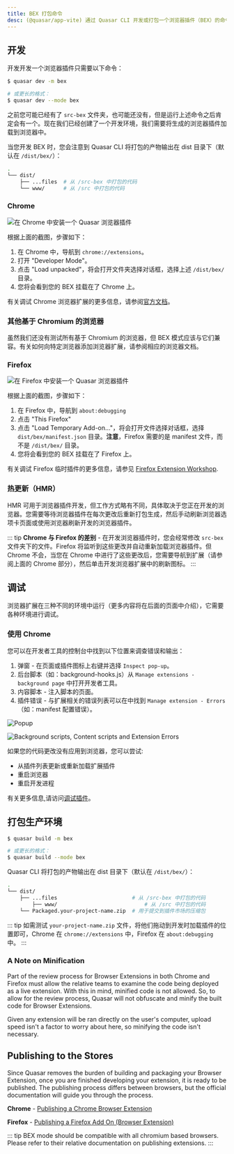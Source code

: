 ```yaml
---
title: BEX 打包命令
desc: (@quasar/app-vite) 通过 Quasar CLI 开发或打包一个浏览器插件（BEX）的命令列表。
---
```


## 开发

开发开发一个浏览器插件只需要以下命令：

```bash
$ quasar dev -m bex

# 或更长的格式：
$ quasar dev --mode bex
```

之前您可能已经有了 `src-bex` 文件夹，也可能还没有，但是运行上述命令之后肯定会有一个。现在我们已经创建了一个开发环境，我们需要将生成的浏览器插件加载到浏览器中。

当您开发 BEX 时，您会注意到 Quasar CLI 将打包的产物输出在 dist 目录下（默认在  `/dist/bex/`）：

```bash
.
└── dist/
    ├── ...files  # 从 /src-bex 中打包的代码
    └── www/      # 从 /src 中打包的代码
```

### Chrome

![在 Chrome 中安装一个 Quasar 浏览器插件](https://cdn.quasar.dev/img/adding-bex-to-chrome-with-debug.png)

根据上面的截图，步骤如下：

1. 在 Chrome 中，导航到 `chrome://extensions`。
2. 打开 "Developer Mode"。
3. 点击 "Load unpacked"，将会打开文件夹选择对话框，选择上述 `/dist/bex/` 目录。
4. 您将会看到您的 BEX 挂载在了 Chrome 上。

有关调试 Chrome 浏览器扩展的更多信息，请参阅[官方文档](https://developer.chrome.com/extensions/tut_debugging)。

### 其他基于 Chromium 的浏览器

虽然我们还没有测试所有基于 Chromium 的浏览器，但 BEX 模式应该与它们兼容。有关如何向特定浏览器添加浏览器扩展，请参阅相应的浏览器文档。

### Firefox

![在 Firefox 中安装一个 Quasar 浏览器插件](https://cdn.quasar.dev/img/adding-bex-to-firefox.png)

根据上面的截图，步骤如下：

1. 在 Firefox 中，导航到 `about:debugging`
2. 点击 "This Firefox"
3. 点击 "Load Temporary Add-on..."，将会打开文件选择对话框，选择 `dist/bex/manifest.json` 目录。**注意**，Firefox 需要的是 manifest 文件，而不是 `/dist/bex/` 目录。
4. 您将会看到您的 BEX 挂载在了 Firefox 上。

有关调试 Firefox 临时插件的更多信息，请参见 [Firefox Extension Workshop](https://extensionworkshop.com/documentation/develop/temporary-installation-in-firefox/).

### 热更新（HMR）

HMR 可用于浏览器插件开发，但工作方式略有不同，具体取决于您正在开发的浏览器。您需要等待浏览器插件在每次更改后重新打包生成，然后手动刷新浏览器选项卡页面或使用浏览器刷新开发的浏览器插件。

::: tip
**Chrome 与 Firefox 的差别** - 在开发浏览器插件时，您会经常修改 `src-bex` 文件夹下的文件。Firefox 将监听到这些更改并自动重新加载浏览器插件。但 Chrome 不会，当您在 Chrome 中进行了这些更改后，您需要导航到扩展（请参阅上面的 Chrome 部分），然后单击开发浏览器扩展中的刷新图标。
:::

## 调试

浏览器扩展在三种不同的环境中运行（更多内容将在后面的页面中介绍），它需要各种环境进行调试。


### 使用 Chrome

您可以在开发者工具的控制台中找到以下位置来调查错误和输出：

1. 弹窗 - 在页面或插件图标上右键并选择 `Inspect pop-up`。
2. 后台脚本（如：background-hooks.js）从 `Manage extensions - background page` 中打开开发者工具。
3. 内容脚本 - 注入脚本的页面。
4. 插件错误 - 与扩展相关的错误列表可以在中找到 `Manage extension - Errors`（如：manifest 配置错误）。

![Popup](https://cdn.quasar.dev/img/bex-debug-popup.png)

![Background scripts, Content scripts and Extension Errors](https://cdn.quasar.dev/img/bex-debug-bg.png)

如果您的代码更改没有应用到浏览器，您可以尝试:
- 从插件列表更新或重新加载扩展插件
- 重启浏览器
- 重启开发进程

有关更多信息,请访问[调试插件](https://developer.chrome.com/docs/extensions/mv2/tut_debugging/)。

## 打包生产环境

```bash
$ quasar build -m bex

# 或更长的格式：
$ quasar build --mode bex
```

Quasar CLI 将打包的产物输出在 dist 目录下（默认在  `/dist/bex/`）：

```bash
.
└── dist/
    ├── ...files                        # 从 /src-bex 中打包的代码
		├── www/                            # 从 /src 中打包的代码
    └── Packaged.your-project-name.zip  # 用于提交到插件市场的压缩包
```

::: tip
如需测试 `your-project-name.zip` 文件，将他们拖动到开发时加载插件的位置即可，Chrome 在 `chrome://extensions` 中，Firefox 在 `about:debugging` 中。
:::

### A Note on Minification

Part of the review process for Browser Extensions in both Chrome and Firefox must allow the relative teams to examine the code being deployed as a live extension. With this in mind, minified code is not allowed. So, to allow for the review process, Quasar will not obfuscate and minify the built code for Browser Extensions.

Given any extension will be ran directly on the user's computer, upload speed isn't a factor to worry about here, so minifying the code isn't necessary.

## Publishing to the Stores

Since Quasar removes the burden of building and packaging your Browser Extension, once you are finished developing your extension, it is ready to be published. The publishing process differs between browsers, but the official documentation will guide you through the process.

**Chrome** - [Publishing a Chrome Browser Extension](https://developer.chrome.com/webstore/publish)

**Firefox** - [Publishing a Firefox Add On (Browser Extension)](https://extensionworkshop.com/documentation/publish/)

::: tip
BEX mode should be compatible with all chromium based browsers. Please refer to their relative documentation on publishing extensions.
:::
